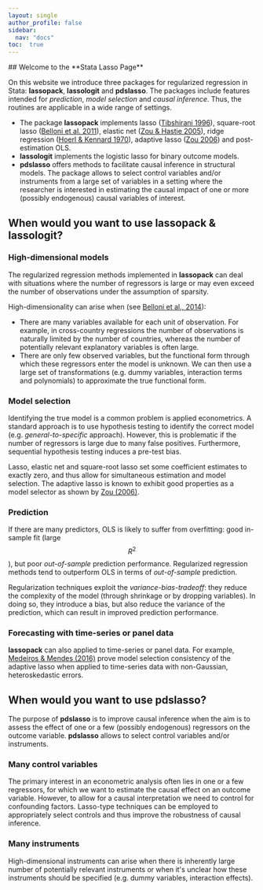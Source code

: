 ```yaml
---
layout: single
author_profile: false
sidebar:
  nav: "docs"
toc:  true
---
```


<script type="text/javascript" async
  src="https://cdn.mathjax.org/mathjax/latest/MathJax.js?config=TeX-MML-AM_CHTML">
</script>

<div markdown="1">
## Welcome to the **Stata Lasso Page**

On this website we introduce three packages for regularized regression in Stata: 
**lassopack**, **lassologit** and **pdslasso**. The packages include features intended for *prediction*,
*model selection* and *causal inference*. Thus, the routines are applicable in a wide range of settings. 

- The package **lassopack** implements lasso ([Tibshirani 1996](http://www.jstor.org/stable/2346178)), 
square-root lasso ([Belloni et al. 2011](https://doi.org/10.1093/biomet/asr043)), 
elastic net ([Zou & Hastie 2005](https://doi.org/10.1214/009053607000000127)), 
ridge regression ([Hoerl & Kennard 1970](https://doi.org/10.1080/00401706.1970.10488635)), 
adaptive lasso ([Zou 2006](https://doi.org/10.1198/016214506000000735)) and post-estimation OLS.
- **lassologit** implements the logistic lasso for binary outcome models. 
- **pdslasso** offers methods to facilitate causal inference in structural models. The package allows to select control variables and/or instruments from a large set of variables in a setting where the researcher is interested in estimating the causal impact of one or more (possibly endogenous) causal variables of interest.


## When would you want to use **lassopack** & **lassologit**?

### High-dimensional models

The regularized regression methods implemented in **lassopack** can deal with situations where the number of regressors is large or may even exceed the number of observations under the assumption of sparsity. 

High-dimensionality can arise when (see [Belloni et al., 2014](https://dx.doi.org/10.1257/jep.28.2.29)):
- There are many variables available for each unit of observation. For example, in cross-country regressions the number of observations is naturally limited by the number of countries, whereas the number of potentially relevant explanatory variables is often large.
- There are only few observed variables, but the functional form through which these regressors enter the model is unknown. We can then use a large set of transformations (e.g. dummy variables, interaction terms and polynomials) to approximate the true functional form. 

### Model selection

Identifying the true model is a common problem is applied econometrics. A standard approach is to use hypothesis testing to identify the correct model (e.g. *general-to-specific* approach). However, this is problematic if the number of regressors is large due to many false positives. Furthermore, sequential hypothesis testing induces a pre-test bias.

Lasso, elastic net and square-root lasso set some coefficient estimates to exactly zero, and thus allow for simultaneous estimation and model selection. The adaptive lasso is known to exhibit good properties as a model selector as shown by [Zou (2006)](https://doi.org/10.1198/016214506000000735). 

### Prediction

If there are many predictors, OLS is likely to suffer from overfitting: good in-sample fit (large $$R^2$$), but poor *out-of-sample* prediction performance. Regularized regression methods tend to outperform OLS in terms of *out-of-sample* prediction. 

Regularization techniques exploit the *variance-bias-tradeoff*: they reduce the complexity of the model (through shrinkage or by dropping variables). In doing so, they introduce a bias, but also reduce the variance of the prediction, which can result in improved prediction performance.

### Forecasting with time-series or panel data

**lassopack** can also applied to time-series or panel data. For example, [Medeiros & Mendes (2016)](https://doi.org/10.1016/j.jeconom.2015.10.011) prove model selection consistency of the adaptive lasso when applied to time-series data with non-Gaussian, heteroskedastic errors.

## When would you want to use **pdslasso**?

The purpose of **pdslasso** is to improve causal inference when the aim is to assess the effect of one or a few (possibly endogenous) regressors on the outcome variable. **pdslasso** allows to select control variables and/or instruments.
 
### Many control variables

The primary interest in an econometric analysis often lies in one or a few regressors, for which we want to estimate the causal effect on an outcome variable. However, to allow for a causal interpretation we need to control for confounding factors. Lasso-type techniques can be employed to appropriately select controls and thus improve the robustness of causal inference. 

### Many instruments

High-dimensional instruments can arise when there is inherently large number of potentially relevant instruments or when it's unclear how these instruments should be specified (e.g. dummy variables, interaction effects). 

<div>
